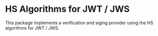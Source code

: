 HS Algorithms for JWT / JWS
===========================

This package implements a verification and siging provider using the HS algorithms for JWT / JWS.